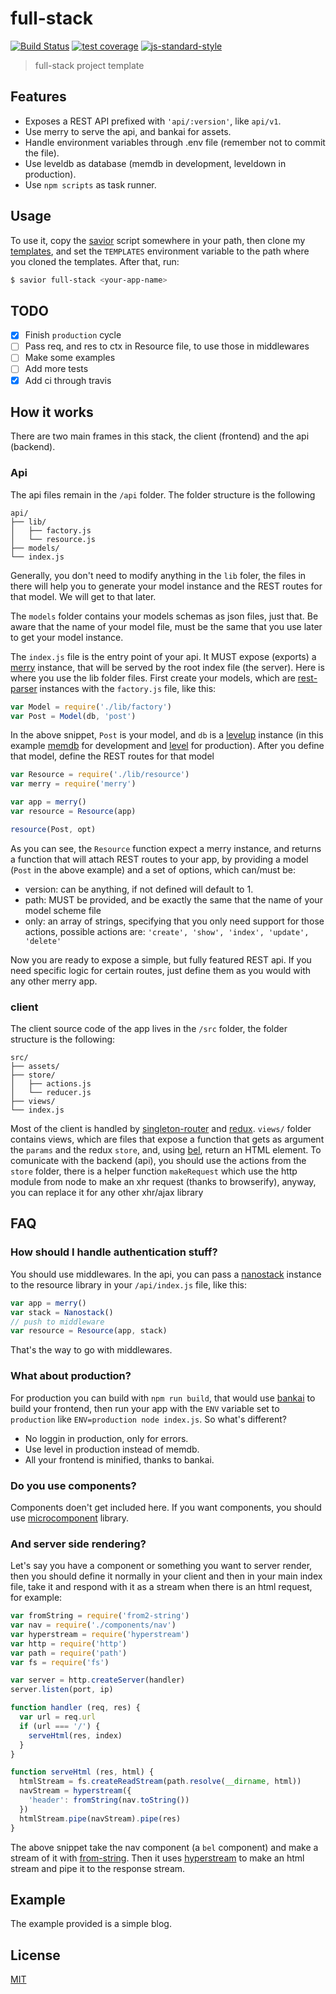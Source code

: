 # full-stack
[![Build Status](https://img.shields.io/travis/YerkoPalma/full-stack/master.svg?style=flat-square)](https://travis-ci.org/YerkoPalma/full-stack) [![test coverage](https://img.shields.io/codecov/c/github/YerkoPalma/full-stack/master.svg?style=flat-square)](https://codecov.io/github/YerkoPalma/full-stack) [![js-standard-style](https://img.shields.io/badge/code%20style-standard-brightgreen.svg?style=flat-square)](https://github.com/feross/standard)

> full-stack project template

## Features

- Exposes a REST API prefixed with `'api/:version'`, like `api/v1`.
- Use merry to serve the api, and bankai for assets.
- Handle environment variables through .env file (remember not to commit the file).
- Use leveldb as database (memdb in development, leveldown in production).
- Use `npm scripts` as task runner.

## Usage

To use it, copy the [savior][savior] script somewhere in your path, then clone 
my [templates][templates], and set the `TEMPLATES` environment variable to the 
path where you cloned the templates. After that, run:

```bash
$ savior full-stack <your-app-name>
```

## TODO

- [x] Finish `production` cycle
- [ ] Pass req, and res to ctx in Resource file, to use those in middlewares
- [ ] Make some examples
- [ ] Add more tests
- [x] Add ci through travis

## How it works

There are two main frames in this stack, the client (frontend) and the api 
(backend).

### Api

The api files remain in the `/api` folder. The folder structure is the following

```
api/
├── lib/
│   ├── factory.js
│   └── resource.js
├── models/
└── index.js
```

Generally, you don't need to modify anything in the `lib` foler, 
the files in there will help you to generate your model instance and the REST 
routes for that model. We will get to that later.

The `models` folder contains your models schemas as json files, just that. 
Be aware that the name of your model file, must be the same that you use later 
to get your model instance.

The `index.js` file is the entry point of your api. It MUST expose (exports) a 
[merry][merry] instance, that will be served by the root index file (the server). 
Here is where you use the lib folder files. First create your models, which are 
[rest-parser][rest-parser] instances with the `factory.js` file, like this:

```js
var Model = require('./lib/factory')
var Post = Model(db, 'post')
```

In the above snippet, `Post` is your model, and `db` is a [levelup][levelup] 
instance (in this example [memdb][memdb] for development and [level][level] for
production). After you define that model, define the REST routes for that model

```js
var Resource = require('./lib/resource')
var merry = require('merry')

var app = merry()
var resource = Resource(app)

resource(Post, opt)
```

As you can see, the `Resource` function expect a merry instance, and returns a 
function that will attach REST routes to your app, by providing a model (`Post` 
in the above example) and a set of options, which can/must be:

- version: can be anything, if not defined will default to 1.
- path: MUST be provided, and be exactly the same that the name of your model 
scheme file
- only: an array of strings, specifying that you only need support for those 
actions, possible actions are: `'create', 'show', 'index', 'update', 'delete'`

Now you are ready to expose a simple, but fully featured REST api. If you need 
specific logic for certain routes, just define them as you would with any other 
merry app.

### client

The client source code of the app lives in the `/src` folder, the folder 
structure is the following:

```
src/
├── assets/
├── store/
│   ├── actions.js
│   └── reducer.js
├── views/
└── index.js
```

Most of the client is handled by [singleton-router][singleton-router] and 
[redux][redux]. `views/` folder contains views, which are files that expose a 
function that gets as argument the `params` and the redux `store`, and, using 
[bel][bel], return an HTML element. To comunicate with the backend (api), you 
should use the actions from the `store` folder, there is a helper function 
`makeRequest` which use the http module from node to make an xhr request 
(thanks to browserify), anyway, you can replace it for any other xhr/ajax 
library

## FAQ

### How should I handle authentication stuff?

You should use middlewares. In the api, you can pass a [nanostack][nanostack] 
instance to the resource library in your `/api/index.js` file, like this:

```js
var app = merry()
var stack = Nanostack()
// push to middleware
var resource = Resource(app, stack)
```

That's the way to go with middlewares.

### What about production?

For production you can build with `npm run build`, that would use [bankai][bankai] 
to build your frontend, then run your app with the `ENV` variable set to 
`production` like `ENV=production node index.js`. So what's different?

- No loggin in production, only for errors.
- Use level in production instead of memdb.
- All your frontend is minified, thanks to bankai.

### Do you use components?

Components doen't get included here. If you want components, you should use 
[microcomponent][microcomponent] library.

### And server side rendering?

Let's say you have a component or something you want to server render, then you 
should define it normally in your client and then in your main index file, take 
it and respond with it as a stream when there is an html request, for example:

```js
var fromString = require('from2-string')
var nav = require('./components/nav')
var hyperstream = require('hyperstream')
var http = require('http')
var path = require('path')
var fs = require('fs')

var server = http.createServer(handler)
server.listen(port, ip)

function handler (req, res) {
  var url = req.url
  if (url === '/') {
    serveHtml(res, index)
  }
}

function serveHtml (res, html) {
  htmlStream = fs.createReadStream(path.resolve(__dirname, html))
  navStream = hyperstream({
    'header': fromString(nav.toString())
  })
  htmlStream.pipe(navStream).pipe(res)
}
```

The above snippet take the nav component (a `bel` component) and make a stream 
of it with [from-string][from-string]. Then it uses [hyperstream][hyperstream] to 
make an html stream and pipe it to the response stream.

## Example

The example provided is a simple blog.

## License

[MIT](/license)

[savior]: https://gist.github.com/YerkoPalma/c9814be639efb165e8445667f36b901e
[templates]: https://github.com/YerkoPalma/templates
[rest-parser]: https://github.com/karissa/node-rest-parser
[memdb]: https://github.com/juliangruber/memdb
[levelup]: https://github.com/level/levelup
[level]: https://github.com/level/level
[singleton-router]: https://github.com/YerkoPalma/singleton-router
[redux]: https://github.com/reactjs/redux
[nanostack]: https://github.com/yoshuawuyts/nanostack
[microcomponent]: https://github.com/yoshuawuyts/microcomponent
[from-string]: https://github.com/yoshuawuyts/from2-string
[hyperstream]: https://github.com/substack/hyperstream
[merry]: https://github.com/shipharbor/merry
[bankai]: https://github.com/yoshuawuyts/bankai
[bel]: https://github.com/shama/bel